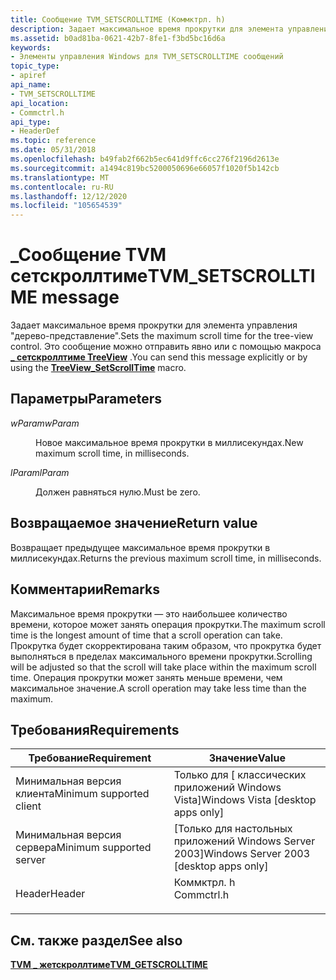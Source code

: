 ```yaml
---
title: Сообщение TVM_SETSCROLLTIME (Коммктрл. h)
description: Задает максимальное время прокрутки для элемента управления "дерево-представление". Это сообщение можно отправить явно или с помощью \_ макроса Сетскроллтиме TreeView.
ms.assetid: b0ad81ba-0621-42b7-8fe1-f3bd5bc16d6a
keywords:
- Элементы управления Windows для TVM_SETSCROLLTIME сообщений
topic_type:
- apiref
api_name:
- TVM_SETSCROLLTIME
api_location:
- Commctrl.h
api_type:
- HeaderDef
ms.topic: reference
ms.date: 05/31/2018
ms.openlocfilehash: b49fab2f662b5ec641d9ffc6cc276f2196d2613e
ms.sourcegitcommit: a1494c819bc5200050696e66057f1020f5b142cb
ms.translationtype: MT
ms.contentlocale: ru-RU
ms.lasthandoff: 12/12/2020
ms.locfileid: "105654539"
---
```

# <a name="tvm_setscrolltime-message"></a><span data-ttu-id="0feb4-105">\_Сообщение TVM сетскроллтиме</span><span class="sxs-lookup"><span data-stu-id="0feb4-105">TVM\_SETSCROLLTIME message</span></span>

<span data-ttu-id="0feb4-106">Задает максимальное время прокрутки для элемента управления "дерево-представление".</span><span class="sxs-lookup"><span data-stu-id="0feb4-106">Sets the maximum scroll time for the tree-view control.</span></span> <span data-ttu-id="0feb4-107">Это сообщение можно отправить явно или с помощью макроса [**\_ сетскроллтиме TreeView**](/windows/desktop/api/Commctrl/nf-commctrl-treeview_setscrolltime) .</span><span class="sxs-lookup"><span data-stu-id="0feb4-107">You can send this message explicitly or by using the [**TreeView\_SetScrollTime**](/windows/desktop/api/Commctrl/nf-commctrl-treeview_setscrolltime) macro.</span></span>

## <a name="parameters"></a><span data-ttu-id="0feb4-108">Параметры</span><span class="sxs-lookup"><span data-stu-id="0feb4-108">Parameters</span></span>

<dl> <dt>

<span data-ttu-id="0feb4-109">*wParam*</span><span class="sxs-lookup"><span data-stu-id="0feb4-109">*wParam*</span></span> 
</dt> <dd>

<span data-ttu-id="0feb4-110">Новое максимальное время прокрутки в миллисекундах.</span><span class="sxs-lookup"><span data-stu-id="0feb4-110">New maximum scroll time, in milliseconds.</span></span>

</dd> <dt>

<span data-ttu-id="0feb4-111">*lParam*</span><span class="sxs-lookup"><span data-stu-id="0feb4-111">*lParam*</span></span> 
</dt> <dd><span data-ttu-id="0feb4-112">Должен равняться нулю.</span><span class="sxs-lookup"><span data-stu-id="0feb4-112">Must be zero.</span></span></dd> </dl>

## <a name="return-value"></a><span data-ttu-id="0feb4-113">Возвращаемое значение</span><span class="sxs-lookup"><span data-stu-id="0feb4-113">Return value</span></span>

<span data-ttu-id="0feb4-114">Возвращает предыдущее максимальное время прокрутки в миллисекундах.</span><span class="sxs-lookup"><span data-stu-id="0feb4-114">Returns the previous maximum scroll time, in milliseconds.</span></span>

## <a name="remarks"></a><span data-ttu-id="0feb4-115">Комментарии</span><span class="sxs-lookup"><span data-stu-id="0feb4-115">Remarks</span></span>

<span data-ttu-id="0feb4-116">Максимальное время прокрутки — это наибольшее количество времени, которое может занять операция прокрутки.</span><span class="sxs-lookup"><span data-stu-id="0feb4-116">The maximum scroll time is the longest amount of time that a scroll operation can take.</span></span> <span data-ttu-id="0feb4-117">Прокрутка будет скорректирована таким образом, что прокрутка будет выполняться в пределах максимального времени прокрутки.</span><span class="sxs-lookup"><span data-stu-id="0feb4-117">Scrolling will be adjusted so that the scroll will take place within the maximum scroll time.</span></span> <span data-ttu-id="0feb4-118">Операция прокрутки может занять меньше времени, чем максимальное значение.</span><span class="sxs-lookup"><span data-stu-id="0feb4-118">A scroll operation may take less time than the maximum.</span></span>

## <a name="requirements"></a><span data-ttu-id="0feb4-119">Требования</span><span class="sxs-lookup"><span data-stu-id="0feb4-119">Requirements</span></span>



| <span data-ttu-id="0feb4-120">Требование</span><span class="sxs-lookup"><span data-stu-id="0feb4-120">Requirement</span></span> | <span data-ttu-id="0feb4-121">Значение</span><span class="sxs-lookup"><span data-stu-id="0feb4-121">Value</span></span> |
|-------------------------------------|---------------------------------------------------------------------------------------|
| <span data-ttu-id="0feb4-122">Минимальная версия клиента</span><span class="sxs-lookup"><span data-stu-id="0feb4-122">Minimum supported client</span></span><br/> | <span data-ttu-id="0feb4-123">Только для \[ классических приложений Windows Vista\]</span><span class="sxs-lookup"><span data-stu-id="0feb4-123">Windows Vista \[desktop apps only\]</span></span><br/>                                        |
| <span data-ttu-id="0feb4-124">Минимальная версия сервера</span><span class="sxs-lookup"><span data-stu-id="0feb4-124">Minimum supported server</span></span><br/> | <span data-ttu-id="0feb4-125">\[Только для настольных приложений Windows Server 2003\]</span><span class="sxs-lookup"><span data-stu-id="0feb4-125">Windows Server 2003 \[desktop apps only\]</span></span><br/>                                  |
| <span data-ttu-id="0feb4-126">Header</span><span class="sxs-lookup"><span data-stu-id="0feb4-126">Header</span></span><br/>                   | <dl> <span data-ttu-id="0feb4-127"><dt>Коммктрл. h</dt></span><span class="sxs-lookup"><span data-stu-id="0feb4-127"><dt>Commctrl.h</dt></span></span> </dl> |



## <a name="see-also"></a><span data-ttu-id="0feb4-128">См. также раздел</span><span class="sxs-lookup"><span data-stu-id="0feb4-128">See also</span></span>

<dl> <dt>

[<span data-ttu-id="0feb4-129">**TVM \_ жетскроллтиме**</span><span class="sxs-lookup"><span data-stu-id="0feb4-129">**TVM\_GETSCROLLTIME**</span></span>](tvm-getscrolltime.md)
</dt> </dl>

 

 





